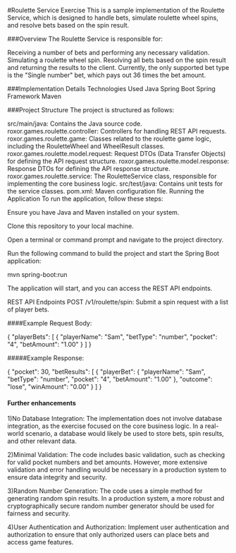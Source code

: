 #Roulette Service Exercise
This is a sample implementation of the Roulette Service, which is designed to handle bets, simulate roulette wheel spins, and resolve bets based on the spin result.

###Overview
The Roulette Service is responsible for:

Receiving a number of bets and performing any necessary validation.
Simulating a roulette wheel spin.
Resolving all bets based on the spin result and returning the results to the client.
Currently, the only supported bet type is the "Single number" bet, which pays out 36 times the bet amount.

###Implementation Details
Technologies Used
Java
Spring Boot
Spring Framework
Maven

###Project Structure
The project is structured as follows:

src/main/java: Contains the Java source code.
roxor.games.roulette.controller: Controllers for handling REST API requests.
roxor.games.roulette.game: Classes related to the roulette game logic, including the RouletteWheel and WheelResult classes.
roxor.games.roulette.model.request: Request DTOs (Data Transfer Objects) for defining the API request structure.
roxor.games.roulette.model.response: Response DTOs for defining the API response structure.
roxor.games.roulette.service: The RouletteService class, responsible for implementing the core business logic.
src/test/java: Contains unit tests for the service classes.
pom.xml: Maven configuration file.
Running the Application
To run the application, follow these steps:

Ensure you have Java and Maven installed on your system.

Clone this repository to your local machine.

Open a terminal or command prompt and navigate to the project directory.

Run the following command to build the project and start the Spring Boot application:

mvn spring-boot:run

The application will start, and you can access the REST API endpoints.

REST API Endpoints
POST /v1/roulette/spin: Submit a spin request with a list of player bets.

####Example Request Body:

{
"playerBets": [
{
"playerName": "Sam",
"betType": "number",
"pocket": "4",
"betAmount": "1.00"
}
]
}

#####Example Response:

{
"pocket": 30,
"betResults": [
{
"playerBet": {
"playerName": "Sam",
"betType": "number",
"pocket": "4",
"betAmount": "1.00"
},
"outcome": "lose",
"winAmount": "0.00"
}
]
}

#### Further enhancements
1)No Database Integration: The implementation does not involve database integration, as the exercise focused on the core business logic. In a real-world scenario, a database would likely be used to store bets, spin results, and other relevant data.

2)Minimal Validation: The code includes basic validation, such as checking for valid pocket numbers and bet amounts. However, more extensive validation and error handling would be necessary in a production system to ensure data integrity and security.

3)Random Number Generation: The code uses a simple method for generating random spin results. In a production system, a more robust and cryptographically secure random number generator should be used for fairness and security.

4)User Authentication and Authorization: Implement user authentication and authorization to ensure that only authorized users can place bets and access game features.